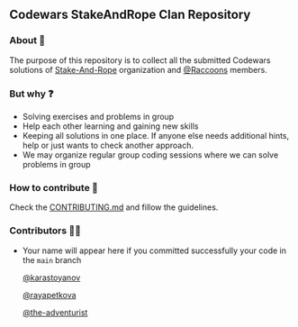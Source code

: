 ## Codewars StakeAndRope Clan Repository

### About 🔖
The purpose of this repository is to collect all the submitted Codewars solutions of [Stake-And-Rope](https://github.com/Stake-And-Rope) organization and [@Raccoons](https://github.com/orgs/Stake-And-Rope/teams/raccoons) members.

### But why ❓
* Solving exercises and problems in group
* Help each other learning and gaining new skills
* Keeping all solutions in one place. If anyone else needs additional hints, help or just wants to check another approach.
* We may organize regular group coding sessions where we can solve problems in group

### How to contribute 📖

Check the [CONTRIBUTING.md](https://github.com/Stake-And-Rope/codewars-clan/blob/main/CONTRIBUTING.md) and fillow the guidelines.

### Contributors 🧑‍🏭
* Your name will appear here if you committed successfully your code in the `main` branch
  
	[@karastoyanov](https://github.com/karastoyanov)

	[@rayapetkova](https://github.com/rayapetkova)

	[@the-adventurist](https://github.com/the-adventurist)

